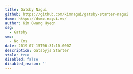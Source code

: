 ```yaml
---
title: Gatsby Nagui
github: https://github.com/kimnagui/gatsby-starter-nagui
demo: https://demo.nagui.me/
author: Kim Gwang Hyeon
ssg:
  - Gatsby
cms:
  - No Cms
date: 2019-07-15T06:31:10.000Z
description: Gatsbyjs Starter
stale: true
disabled: false
disabled_reason: ''
---
```

